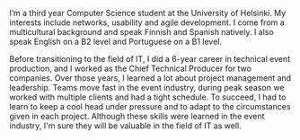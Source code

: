 I’m a third year Computer Science student at the University of Helsinki. My interests include networks, usability and agile development. I come from a multicultural background and speak Finnish and Spanish natively. I also speak English on a B2 level and Portuguese on a B1 level.

Before transitioning to the field of IT, I did a 6-year career in technical event production, and I worked as the Chief Technical Producer for two companies. Over those years, I learned a lot about project management and leadership. Teams move fast in the event industry, during peak season we worked with multiple clients and had a tight schedule. To succeed, I had to learn to keep a cool head under pressure and to adapt to the circumstances given in each project. Although these skills were learned in the event industry, I'm sure they will be valuable in the field of IT as well.

